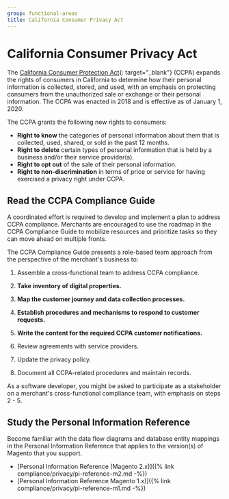 ```yaml
---
group: functional-areas
title: California Consumer Privacy Act
---
```


# California Consumer Privacy Act

The [California Consumer Protection Act][1]{: target="_blank"} (CCPA) expands the rights of consumers in California to determine how their personal information is collected, stored, and used, with an emphasis on protecting consumers from the unauthorized sale or exchange or their personal information. The CCPA was enacted in 2018 and is effective as of January 1, 2020. 

The CCPA grants the following new rights to consumers:

- **Right to know** the categories of personal information about them that is collected, used, shared, or sold in the past 12 months.
- **Right to delete** certain types of personal information that is held by a business and/or their service provider(s).
- **Right to opt out** of the sale of their personal information.
- **Right to non-discrimination** in terms of price or service for having exercised a privacy right under CCPA.

## Read the CCPA Compliance Guide

A coordinated effort is required to develop and implement a plan to address CCPA compliance. Merchants are encouraged to use the roadmap in the CCPA Compliance Guide to mobilize resources and prioritize tasks so they can move ahead on multiple fronts.

The CCPA Compliance Guide presents a role-based team approach from the perspective of the merchant's business to:

1. Assemble a cross-functional team to address CCPA compliance.

1. **Take inventory of digital properties.**

1. **Map the customer journey and data collection processes.**

1. **Establish procedures and mechanisms to respond to customer requests.**

1. **Write the content for the required CCPA customer notifications.**

1. Review agreements with service providers.

1. Update the privacy policy.

1. Document all CCPA-related procedures and maintain records.

As a software developer, you might be asked to participate as a stakeholder on a merchant's cross-functional  compliance team, with emphasis on steps 2 - 5.  

[1]: https://en.wikipedia.org/wiki/Online_Privacy_Protection_Act 

## Study the Personal Information Reference

Become familiar with the data flow diagrams and database entity mappings in the Personal Information Reference that applies to the version(s) of Magento that you support. 

- [Personal Information Reference (Magento 2.x)]({% link compliance/privacy/pi-reference-m2.md -%})
- [Personal Information Reference Magento 1.x)]({% link compliance/privacy/pi-reference-m1.md -%})
